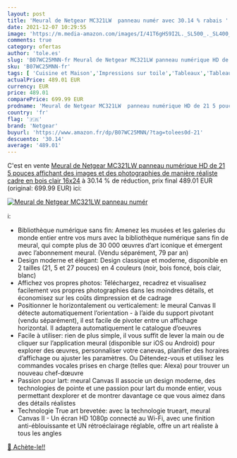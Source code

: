 ```yaml
---
layout: post
title: 'Meural de Netgear MC321LW  panneau numér avec 30.14 % rabais '
date: 2021-12-07 10:29:55
image: 'https://m.media-amazon.com/images/I/41T6gHS9I2L._SL500_._SL400_.jpg'
comments: true
category: ofertas
author: 'tole.es'
slug: 'B07WC25MNN-fr Meural de Netgear MC321LW panneau numérique HD de 21 5...'
sku: 'B07WC25MNN-fr'
tags: [ 'Cuisine et Maison','Impressions sur toile','Tableaux','Tableaux, posters et arts décoratifs','netgear', ]
actualPrice: 489.01 EUR
currency: EUR
price: 489.01
comparePrice: 699.99 EUR
prodname: 'Meural de Netgear MC321LW  panneau numérique HD de 21 5 pouces affichant des images et des photographies de manière réaliste  cadre en bois clair 16x24'
country: 'fr'
flag: '🇫🇷'
brand: 'Netgear'
buyurl: 'https://www.amazon.fr/dp/B07WC25MNN/?tag=tolees0d-21'
descuento: '30.14'
average: '489.01'
---
```


C'est en vente [Meural de Netgear MC321LW  panneau numérique HD de 21 5 pouces affichant des images et des photographies de manière réaliste  cadre en bois clair 16x24](https://www.amazon.fr/dp/B07WC25MNN/?tag=tolees0d-21)  à  30.14 % de réduction, prix final  489.01 EUR (original: 699.99 EUR) ici:

[![Meural de Netgear MC321LW  panneau numér](https://m.media-amazon.com/images/I/41T6gHS9I2L._SL500_._SL400_.jpg)](https://www.amazon.fr/dp/B07WC25MNN/?tag=tolees0d-21)

ℹ️:

- Bibliothèque numérique sans fin: Amenez les musées et les galeries du monde entier entre vos murs avec la bibliothèque numérique sans fin de meural, qui compte plus de 30 000 œuvres d’art iconique et émergent avec l’abonnement meural. (Vendu séparément, 79 par an)
- Design moderne et élégant: Design classique et moderne, disponible en 2 tailles (21, 5 et 27 pouces) en 4 couleurs (noir, bois foncé, bois clair, blanc)
- Affichez vos propres photos: Téléchargez, recadrez et visualisez facilement vos propres photographies dans les moindres détails, et économisez sur les coûts dimpression et de cadrage
- Positionner le horizontalement ou verticalement: le meural Canvas II détecte automatiquement l’orientation - à l’aide du support pivotant (vendu séparément), il est facile de pivoter entre un affichage horizontal. Il adaptera automatiquement le catalogue d’oeuvres
- Facile à utiliser: rien de plus simple, il vous suffit de lever la main ou de cliquer sur l’application meural (disponible sur iOS ou Android) pour explorer des œuvres, personnaliser votre canevas, planifier des horaires d’affichage ou ajuster les paramètres. Ou Détendez-vous et utilisez les commandes vocales prises en charge (telles que: Alexa) pour trouver un nouveau chef-dœuvre
- Passion pour lart: meural Canvas II associe un design moderne, des technologies de pointe et une passion pour lart du monde entier, vous permettant dexplorer et de montrer davantage ce que vous aimez dans des détails réalistes
- Technologie True art brevetée: avec la technologie trueart, meural Canvas II - Un écran HD 1080p connecté au Wi-Fi, avec une finition anti-éblouissante et UN rétroéclairage réglable, offre un art réaliste à tous les angles

[🛒 Achète-le!!](https://www.amazon.fr/dp/B07WC25MNN/?tag=tolees0d-21)
